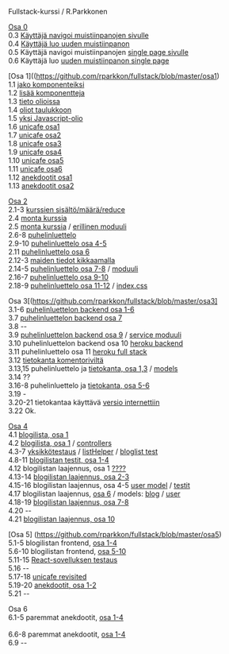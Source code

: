 Fullstack-kurssi / R.Parkkonen

[Osa 0](https://github.com/rparkkon/fullstack/blob/master/osa0)
<BR>
0.3 [Käyttäjä navigoi muistiinpanojen sivulle](https://github.com/rparkkon/fullstack/blob/master/osa0/navigoiNotes.png)
<BR>
0.4 [Käyttäjä luo uuden muistiinpanon](https://github.com/rparkkon/fullstack/blob/master/osa0/luoUusi.png)
<BR>
0.5 Käyttäjä navigoi muistiinpanojen [single page sivulle](https://github.com/rparkkon/fullstack/blob/master/osa0/navigoiNotesSpa.png)
<BR>
0.6 Käyttäjä luo [uuden muistiinpanon single page](https://github.com/rparkkon/fullstack/blob/master/osa0/luoUusiSpa.png)
<BR>

[Osa 1]((https://github.com/rparkkon/fullstack/blob/master/osa1)
<BR>
1.1 [jako komponenteiksi](https://github.com/rparkkon/fullstack/blob/master/osa1/src/index.11.js)
<BR>
1.2 [lisää komponentteja](https://github.com/rparkkon/fullstack/blob/master/osa1/src/index.12.js)
<BR>
1.3 [tieto olioissa](https://github.com/rparkkon/fullstack/blob/master/osa1/src/index.13.js)
<BR>
1.4 [oliot taulukkoon](https://github.com/rparkkon/fullstack/blob/master/osa1/src/index.14.js)
<BR>
1.5 [yksi Javascript-olio](https://github.com/rparkkon/fullstack/blob/master/osa1/src/index.15.js)
<BR>
1.6 [unicafe osa1](https://github.com/rparkkon/fullstack/blob/master/osa1/src/index.16.js)
<BR>
1.7 [unicafe osa2](https://github.com/rparkkon/fullstack/blob/master/osa1/src/index.17.js)
<BR>
1.8 [unicafe osa3](https://github.com/rparkkon/fullstack/blob/master/osa1/src/index.18.js)
<BR>
1.9 [unicafe osa4](https://github.com/rparkkon/fullstack/blob/master/osa1/src/index.19.js)
<BR>
1.10 [unicafe osa5](https://github.com/rparkkon/fullstack/blob/master/osa1/src/index.1.10.js)
<BR>
1.11 [unicafe osa6](https://github.com/rparkkon/fullstack/blob/master/osa1/src/index.1.11.js)
<BR>
1.12 [anekdootit osa1](https://github.com/rparkkon/fullstack/blob/master/osa1/src/index.1.12.js)
<BR>
1.13 [anekdootit osa2](https://github.com/rparkkon/fullstack/blob/master/osa1/src/index.1.13.js)
<BR>

[Osa 2](https://github.com/rparkkon/fullstack/blob/master/osa2) 
<BR>
2.1-3 [kurssien sisältö/määrä/reduce](https://github.com/rparkkon/fullstack/blob/master/osa2/src/App.2.3.js)
<BR>
2.4 [monta kurssia](https://github.com/rparkkon/fullstack/blob/master/osa2/src/App.2.4.js)
<BR>
2.5 [monta kurssia](https://github.com/rparkkon/fullstack/blob/master/osa2/src/App.2.5.js)  /  [erillinen moduuli](https://github.com/rparkkon/fullstack/blob/master/osa2/src/components/Kurssit.2.5.js)
<BR>
2.6-8 [puhelinluettelo](https://github.com/rparkkon/fullstack/blob/master/osa2/src/App.2.8.js)
<BR>
2.9-10 [puhelinluettelo osa 4-5](https://github.com/rparkkon/fullstack/blob/master/osa2/src/App.2.10.js)
<BR>
2.11 [puhelinluettelo osa 6](https://github.com/rparkkon/fullstack/blob/master/osa2/src/App.2.11.js)
<BR>
2.12-3 [maiden tiedot kikkaamalla](https://github.com/rparkkon/fullstack/blob/master/osa2/src/App.2.13.js)
<BR>
2.14-5 [puhelinluettelo osa 7-8](https://github.com/rparkkon/fullstack/blob/master/osa2/src/App.2.15.js)  /  [moduuli](https://github.com/rparkkon/fullstack/blob/master/osa2/src/services/persons.js)
<BR>
2.16-7 [puhelinluettelo osa 9-10](https://github.com/rparkkon/fullstack/blob/master/osa2/src/App.2.17.js)
<BR>
2.18-9 [puhelinluettelo osa 11-12](https://github.com/rparkkon/fullstack/blob/master/osa2/src/App.2.19.js)  /  [index.css](https://github.com/rparkkon/fullstack/blob/master/osa2/src/index.css)
<BR>

Osa 3[(https://github.com/rparkkon/fullstack/blob/master/osa3]
<BR>
3.1-6 [puhelinluettelon backend osa 1-6](https://github.com/rparkkon/fullstack/blob/master/osa3/index.3.6.js)
<BR>
3.7 [puhelinluettelon backend osa 7](https://github.com/rparkkon/fullstack/blob/master/osa3/index.3.7.js)
<BR>
3.8 --
<BR>
3.9 [puhelinluettelon backend osa 9](https://github.com/rparkkon/fullstack/blob/master/osa2/src/App.3.9.js)  /  [service moduuli](https://github.com/rparkkon/fullstack/blob/master/osa2/src/services/persons.3.9.js)
<BR>
3.10 puhelinluettelon backend osa 10 [heroku backend](https://dry-beach-63310.herokuapp.com/api/persons)
<BR>
3.11 puhelinluettelo osa 11 [heroku full stack](https://dry-beach-63310.herokuapp.com/)
<BR>
3.12 [tietokanta komentoriviltä](https://github.com/rparkkon/fullstack/blob/master/osa3/mongo.js)
<BR>
3.13,15 puhelinluettelo ja [tietokanta, osa 1,3](https://github.com/rparkkon/fullstack/blob/master/osa3/index.3.15.js)   /  [models](https://github.com/rparkkon/fullstack/blob/master/osa3/models/person.js)
<BR>
3.14 ??
<BR>
3.16-8 puhelinluettelo ja [tietokanta, osa 5-6](https://github.com/rparkkon/fullstack/blob/master/osa3/index.3.18.js)
<BR>
3.19 -
<BR>
3.20-21 tietokantaa käyttävä [versio internettiin](https://dry-beach-63310.herokuapp.com/)
<BR>
3.22 Ok.

[Osa 4](https://github.com/rparkkon/fullstack/blob/master/osa4)
<BR>
4.1 [blogilista, osa 1](https://github.com/rparkkon/fullstack/blob/master/osa4/index.4.1.js)
<BR>
4.2 [blogilista, osa 1](https://github.com/rparkkon/fullstack/blob/master/osa4/index.4.2.js)  /  [controllers](https://github.com/rparkkon/fullstack/blob/master/osa4/controllers/blogs.4.2.js)
<BR>
4.3-7 [yksikkötestaus](https://github.com/rparkkon/fullstack/blob/master/osa4/index.4.1.js)  /  [listHelper](https://github.com/rparkkon/fullstack/blob/master/osa4/utils/list_helper.js)   /  [bloglist test](https://github.com/rparkkon/fullstack/blob/master/osa4/tests/bloglist.test.4.7.js)
<BR>
4.8-11 [ blogilistan testit, osa 1-4](https://github.com/rparkkon/fullstack/blob/master/osa4/tests/blog_api.test.4.11.js)
<BR>
4.12 blogilistan laajennus, osa 1 [????](https://github.com/rparkkon/fullstack/blob/master/osa4/tests/test_helper.js)
<BR>
4.13-14 [ blogilistan laajennus, osa 2-3](https://github.com/rparkkon/fullstack/blob/master/osa4/controllers/blogs.4.14.js)
<BR>
4.15-16 blogilistan laajennus, osa 4-5 [user model](https://github.com/rparkkon/fullstack/blob/master/osa4/models/user.4.15.js)  /   [testit](https://github.com/rparkkon/fullstack/blob/master/osa4/tests/blog_api.test.js)
<BR>
4.17 blogilistan laajennus, [osa 6](https://github.com/rparkkon/fullstack/blob/master/osa4/controllers/blogs.4.17.js)   /   models: [blog](https://github.com/rparkkon/fullstack/blob/master/osa4/models/blog.4.17.js) /   [user](https://github.com/rparkkon/fullstack/blob/master/osa4/models/user.4.17.js)
<BR>
4.18-19 [ blogilistan laajennus, osa 7-8](https://github.com/rparkkon/fullstack/blob/master/osa4/controllers/blogs.4.19.js)
<BR>
4.20 --
<BR>
4.21 [ blogilistan laajennus, osa 10](https://github.com/rparkkon/fullstack/blob/master/osa4/controllers/blogs.js)

[Osa 5] (https://github.com/rparkkon/fullstack/blob/master/osa5)
<BR>
5.1-5 blogilistan frontend, [osa 1-4](https://github.com/rparkkon/fullstack/blob/master/osa5/bloglist-frontend/src.5.1-5) 
<BR>
5.6-10 blogilistan frontend, [osa 5-10](https://github.com/rparkkon/fullstack/blob/master/osa5/bloglist-frontend/src.5.6-10) 
<BR>
5.11-15 [React-sovelluksen testaus](https://github.com/rparkkon/fullstack/blob/master/osa5/bloglist-frontend/src) 
<BR>
5.16 --
<BR>
5.17-18 [unicafe revisited](https://github.com/rparkkon/fullstack/blob/master/osa5/unicafe/src-uni) 
<BR>
5.19-20 [anekdootit, osa 1-2](https://github.com/rparkkon/fullstack/blob/master/osa5/unicafe/src-ane)
<BR>
5.21 --

Osa 6
<BR>
6.1-5 paremmat anekdootit, [osa 1-4](https://github.com/rparkkon/fullstack/blob/master/osa6/redux-anecdotes/src.6.5)
<BR>
<BR>
6.6-8 paremmat anekdootit, [osa 1-4](https://github.com/rparkkon/fullstack/blob/master/osa6/redux-anecdotes/src.6.8)
<BR>
6.9 --
<BR>

